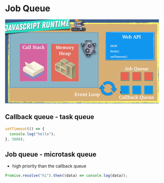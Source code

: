 # Job Queue

![job-queue](assets/job-queue.png)

## Callback queue - task queue

```jsx
setTimeout(() => {
  console.log("hello");
}, 3000);
```

## Job queue - microtask queue

- high priority than the callback queue

```jsx
Promise.resolve("hi").then((data) => console.log(data));
```
